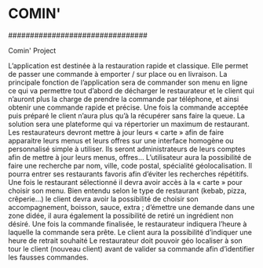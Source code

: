 # COMIN' #
################################

Comin' Project

L’application est destinée à la restauration rapide et classique. Elle permet de passer une commande à emporter / sur place ou en livraison.
La principale fonction de l’application sera de commander son menu en ligne ce qui va permettre tout d’abord de décharger le restaurateur et le client qui n’auront plus la charge de prendre la commande par téléphone, et ainsi obtenir une commande rapide et précise. Une fois la commande acceptée puis préparé le client n’aura plus qu’à la récupérer sans faire la queue.
La solution sera une plateforme qui va répertorier un maximum de restaurant. Les restaurateurs devront mettre à jour leurs « carte » afin de faire apparaitre leurs menus et leurs offres sur une interface homogène ou personnalisé simple à utiliser. Ils seront administrateurs de leurs comptes afin de mettre à jour leurs menus, offres…
 L’utilisateur aura la possibilité de faire une recherche par nom, ville, code postal, spécialité géolocalisation. Il pourra entrer ses restaurants favoris afin d’éviter  les recherches répétitifs. 
 Une fois le restaurant sélectionné il devra avoir accès à la « carte » pour choisir son menu. Bien entendu selon le type de restaurant (kebab, pizza, crêperie…) le client devra avoir la possibilité de choisir son accompagnement, boisson, sauce, extra ; d’émettre une demande dans une zone didée, il aura également la possibilité de retiré un ingrédient non désiré. 
 Une fois la commande finalisée, le restaurateur indiquera l’heure à laquelle la commande sera prête. Le client aura la possibilité d’indiquer une heure de retrait souhaité
  Le restaurateur doit pouvoir géo localiser à son tour le client (nouveau client) avant de valider sa commande afin d’identifier les fausses commandes. 


